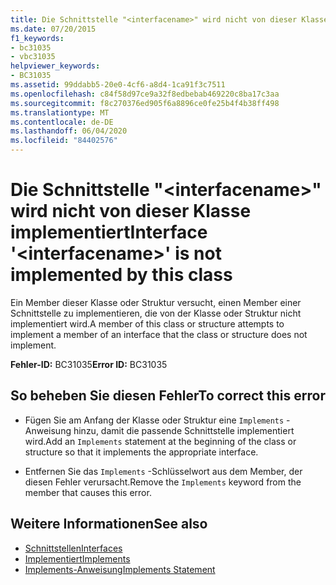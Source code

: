 ```yaml
---
title: Die Schnittstelle "<interfacename>" wird nicht von dieser Klasse implementiert
ms.date: 07/20/2015
f1_keywords:
- bc31035
- vbc31035
helpviewer_keywords:
- BC31035
ms.assetid: 99ddabb5-20e0-4cf6-a8d4-1ca91f3c7511
ms.openlocfilehash: c84f58d97ce9a32f8edbebab469220c8ba17c3aa
ms.sourcegitcommit: f8c270376ed905f6a8896ce0fe25b4f4b38ff498
ms.translationtype: MT
ms.contentlocale: de-DE
ms.lasthandoff: 06/04/2020
ms.locfileid: "84402576"
---
```

# <a name="interface-interfacename-is-not-implemented-by-this-class"></a><span data-ttu-id="f02b6-102">Die Schnittstelle "\<interfacename>" wird nicht von dieser Klasse implementiert</span><span class="sxs-lookup"><span data-stu-id="f02b6-102">Interface '\<interfacename>' is not implemented by this class</span></span>
<span data-ttu-id="f02b6-103">Ein Member dieser Klasse oder Struktur versucht, einen Member einer Schnittstelle zu implementieren, die von der Klasse oder Struktur nicht implementiert wird.</span><span class="sxs-lookup"><span data-stu-id="f02b6-103">A member of this class or structure attempts to implement a member of an interface that the class or structure does not implement.</span></span>  
  
 <span data-ttu-id="f02b6-104">**Fehler-ID:** BC31035</span><span class="sxs-lookup"><span data-stu-id="f02b6-104">**Error ID:** BC31035</span></span>  
  
## <a name="to-correct-this-error"></a><span data-ttu-id="f02b6-105">So beheben Sie diesen Fehler</span><span class="sxs-lookup"><span data-stu-id="f02b6-105">To correct this error</span></span>  
  
- <span data-ttu-id="f02b6-106">Fügen Sie am Anfang der Klasse oder Struktur eine `Implements` -Anweisung hinzu, damit die passende Schnittstelle implementiert wird.</span><span class="sxs-lookup"><span data-stu-id="f02b6-106">Add an `Implements` statement at the beginning of the class or structure so that it implements the appropriate interface.</span></span>  
  
- <span data-ttu-id="f02b6-107">Entfernen Sie das `Implements` -Schlüsselwort aus dem Member, der diesen Fehler verursacht.</span><span class="sxs-lookup"><span data-stu-id="f02b6-107">Remove the `Implements` keyword from the member that causes this error.</span></span>  
  
## <a name="see-also"></a><span data-ttu-id="f02b6-108">Weitere Informationen</span><span class="sxs-lookup"><span data-stu-id="f02b6-108">See also</span></span>

- [<span data-ttu-id="f02b6-109">Schnittstellen</span><span class="sxs-lookup"><span data-stu-id="f02b6-109">Interfaces</span></span>](../programming-guide/language-features/interfaces/index.md)
- [<span data-ttu-id="f02b6-110">Implementiert</span><span class="sxs-lookup"><span data-stu-id="f02b6-110">Implements</span></span>](../language-reference/statements/implements-clause.md)
- [<span data-ttu-id="f02b6-111">Implements-Anweisung</span><span class="sxs-lookup"><span data-stu-id="f02b6-111">Implements Statement</span></span>](../language-reference/statements/implements-statement.md)
